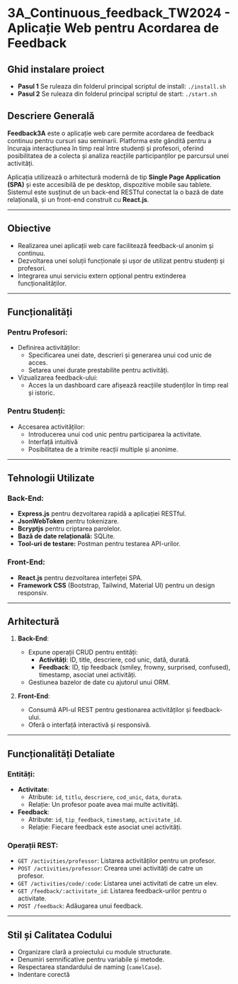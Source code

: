 # 3A_Continuous_feedback_TW2024 - Aplicație Web pentru Acordarea de Feedback

## Ghid instalare proiect
- **Pasul 1** Se ruleaza din folderul principal scriptul de install: `./install.sh`
- **Pasul 2** Se ruleaza din folderul principal scriptul de start: `./start.sh`

## Descriere Generală

**Feedback3A** este o aplicație web care permite acordarea de feedback continuu pentru cursuri sau seminarii. Platforma este gândită pentru a încuraja interacțiunea în timp real între studenți și profesori, oferind posibilitatea de a colecta și analiza reacțiile participanților pe parcursul unei activități.

Aplicația utilizează o arhitectură modernă de tip **Single Page Application (SPA)** și este accesibilă de pe desktop, dispozitive mobile sau tablete. Sistemul este susținut de un back-end RESTful conectat la o bază de date relațională, și un front-end construit cu **React.js**.

---

## Obiective

- Realizarea unei aplicații web care facilitează feedback-ul anonim și continuu.
- Dezvoltarea unei soluții funcționale și ușor de utilizat pentru studenți și profesori.
- Integrarea unui serviciu extern opțional pentru extinderea funcționalităților.

---

## Funcționalități

### Pentru Profesori:
- Definirea activităților:
  - Specificarea unei date, descrieri și generarea unui cod unic de acces.
  - Setarea unei durate prestabilite pentru activități.
- Vizualizarea feedback-ului:
  - Acces la un dashboard care afișează reacțiile studenților în timp real și istoric.

### Pentru Studenți:
- Accesarea activităților:
  - Introducerea unui cod unic pentru participarea la activitate.
  - Interfață intuitivă
  - Posibilitatea de a trimite reacții multiple și anonime.

---

## Tehnologii Utilizate

### Back-End:
- **Express.js** pentru dezvoltarea rapidă a aplicației RESTful.
- **JsonWebToken** pentru tokenizare.
- **Bcryptjs** pentru criptarea parolelor.
- **Bază de date relațională:** SQLite.
- **Tool-uri de testare:** Postman pentru testarea API-urilor.

### Front-End:
- **React.js** pentru dezvoltarea interfeței SPA.
- **Framework CSS** (Bootstrap, Tailwind, Material UI) pentru un design responsiv.

---

## Arhitectură

1. **Back-End**:
   - Expune operații CRUD pentru entități:
     - **Activități**: ID, title, descriere, cod unic, dată, durată.
     - **Feedback**: ID, tip feedback (smiley, frowny, surprised, confused), timestamp, asociat unei activități.
   - Gestiunea bazelor de date cu ajutorul unui ORM.

2. **Front-End**:
   - Consumă API-ul REST pentru gestionarea activităților și feedback-ului.
   - Oferă o interfață interactivă și responsivă.

---

## Funcționalități Detaliate

### Entități:
- **Activitate**:
  - Atribute: `id`, `titlu`, `descriere`, `cod_unic`, `data`, `durata`.
  - Relație: Un profesor poate avea mai multe activități.
- **Feedback**:
  - Atribute: `id`, `tip_feedback`, `timestamp`, `activitate_id`.
  - Relație: Fiecare feedback este asociat unei activități.

### Operații REST:
- `GET /activities/professor`: Listarea activităților pentru un profesor.
- `POST /activities/professor`: Crearea unei activități de catre un profesor.
- `GET /activities/code/:code`: Listarea unei activitati de catre un elev.
- `GET /feedback/:activitate_id`: Listarea feedback-urilor pentru o activitate.
- `POST /feedback`: Adăugarea unui feedback.

---

## Stil și Calitatea Codului

- Organizare clară a proiectului cu module structurate.
- Denumiri semnificative pentru variabile și metode.
- Respectarea standardului de naming (`camelCase`).
- Indentare corectă